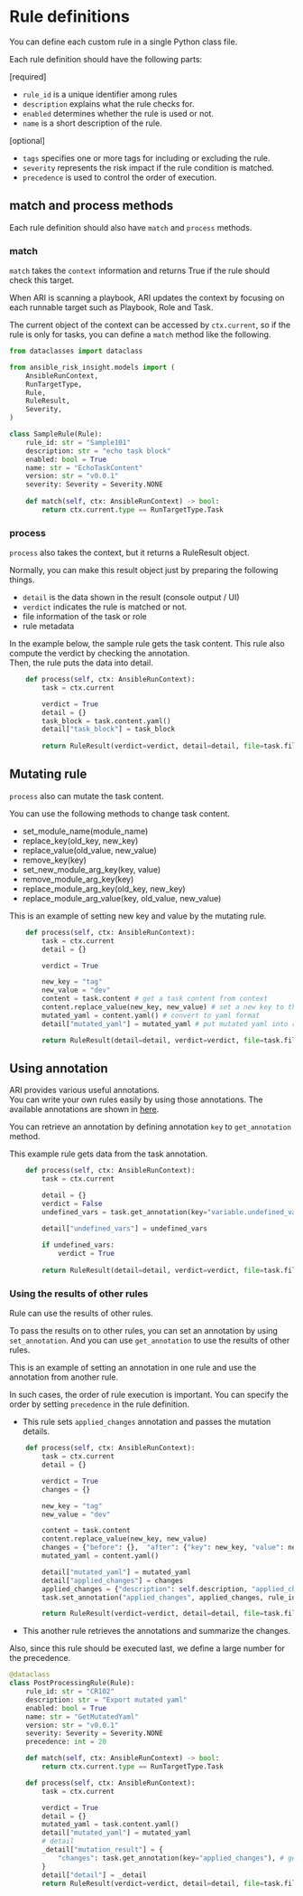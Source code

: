 # Rule definitions

You can define each custom rule in a single Python class file.

Each rule definition should have the following parts:

[required]
- `rule_id` is a unique identifier among rules
- `description` explains what the rule checks for.
- `enabled` determines whether the rule is used or not.
- `name` is a short description of the rule.

[optional]
- `tags` specifies one or more tags for including or excluding the rule.
- `severity` represents the risk impact if the rule condition is matched.
- `precedence` is used to control the order of execution.


## match and process methods

Each rule definition should also have `match` and `process` methods.

### match
`match` takes the `context` information and returns True if the rule should check this target.

When ARI is scanning a playbook, ARI updates the context by focusing on each runnable target such as Playbook, Role and Task.

The current object of the context can be accessed by `ctx.current`, so if the rule is only for tasks, you can define a `match` method like the following.


```python
from dataclasses import dataclass

from ansible_risk_insight.models import (
    AnsibleRunContext,
    RunTargetType,
    Rule,
    RuleResult,
    Severity,
)

class SampleRule(Rule):
    rule_id: str = "Sample101"
    description: str = "echo task block"
    enabled: bool = True
    name: str = "EchoTaskContent"
    version: str = "v0.0.1"
    severity: Severity = Severity.NONE
    
    def match(self, ctx: AnsibleRunContext) -> bool:
        return ctx.current.type == RunTargetType.Task
```

### process
`process` also takes the context, but it returns a RuleResult object.

Normally, you can make this result object just by preparing the following things.

- `detail` is the data shown in the result (console output / UI)
- `verdict` indicates the rule is matched or not.
- file information of the task or role
- rule metadata

In the example below, the sample rule gets the task content.
This rule also compute the verdict by checking the annotation.  
Then, the rule puts the data into detail.

 
```python
    def process(self, ctx: AnsibleRunContext):
        task = ctx.current

        verdict = True
        detail = {}
        task_block = task.content.yaml()
        detail["task_block"] = task_block
        
        return RuleResult(verdict=verdict, detail=detail, file=task.file_info(), rule=self.get_metadata())

```

## Mutating rule
`process` also can mutate the task content.

You can use the following methods to change task content.
- set_module_name(module_name)
- replace_key(old_key, new_key)
- replace_value(old_value, new_value)
- remove_key(key)
- set_new_module_arg_key(key, value)
- remove_module_arg_key(key)
- replace_module_arg_key(old_key, new_key)
- replace_module_arg_value(key, old_value, new_value)

This is an example of setting new key and value by the mutating rule.

```python
    def process(self, ctx: AnsibleRunContext):
        task = ctx.current
        detail = {}

        verdict = True

        new_key = "tag"
        new_value = "dev"
        content = task.content # get a task content from context
        content.replace_value(new_key, new_value) # set a new key to the task option
        mutated_yaml = content.yaml() # convert to yaml format
        detail["mutated_yaml"] = mutated_yaml # put mutated yaml into rule result

        return RuleResult(detail=detail, verdict=verdict, file=task.file_info(), rule=self.get_metadata())

```

## Using annotation
ARI provides various useful annotations.  
You can write your own rules easily by using those annotations. 
The available annotations are shown in [here](./annotation.md).

You can retrieve an annotation by defining annotation `key` to `get_annotation` method.

This example rule gets data from the task annotation.  

```python
    def process(self, ctx: AnsibleRunContext):
        task = ctx.current

        detail = {}
        verdict = False
        undefined_vars = task.get_annotation(key="variable.undefined_vars") # getting undefined variables

        detail["undefined_vars"] = undefined_vars
        
        if undefined_vars:
            verdict = True
        
        return RuleResult(detail=detail, verdict=verdict, file=task.file_info(), rule=self.get_metadata())

```

### Using the results of other rules

Rule can use the results of other rules.

To pass the results on to other rules, you can set an annotation by using `set_annotation`.
And you can use `get_annotation` to use the results of other rules.

This is an example of setting an annotation in one rule and use the annotation from another rule.

In such cases, the order of rule execution is important. 
You can specify the order by setting `precedence` in the rule definition.

- This rule sets `applied_changes` annotation and passes the mutation details.
```python
    def process(self, ctx: AnsibleRunContext):
        task = ctx.current
        detail = {}

        verdict = True
        changes = {}

        new_key = "tag"
        new_value = "dev"

        content = task.content 
        content.replace_value(new_key, new_value)
        changes = {"before": {},  "after": {"key": new_key, "value": new_value}}
        mutated_yaml = content.yaml() 

        detail["mutated_yaml"] = mutated_yaml 
        detail["applied_changes"] = changes
        applied_changes = {"description": self.description, "applied_changes": changes}
        task.set_annotation("applied_changes", applied_changes, rule_id=self.rule_id) # setting annotation here

        return RuleResult(verdict=verdict, detail=detail, file=task.file_info(), rule=self.get_metadata())
```

- This another rule retrieves the annotations and summarize the changes.

Also, since this rule should be executed last, we define a large number for the precedence.

```python
@dataclass
class PostProcessingRule(Rule):
    rule_id: str = "CR102"
    description: str = "Export mutated yaml"
    enabled: bool = True
    name: str = "GetMutatedYaml"
    version: str = "v0.0.1"
    severity: Severity = Severity.NONE
    precedence: int = 20

    def match(self, ctx: AnsibleRunContext) -> bool:
        return ctx.current.type == RunTargetType.Task

    def process(self, ctx: AnsibleRunContext):
        task = ctx.current

        verdict = True
        detail = {}
        mutated_yaml = task.content.yaml()
        detail["mutated_yaml"] = mutated_yaml
        # detail
        _detail["mutation_result"] = {
            "changes": task.get_annotation(key="applied_changes"), # getting annotation
        }
        detail["detail"] = _detail
        return RuleResult(verdict=verdict, detail=detail, file=task.file_info(), rule=self.get_metadata())
```

